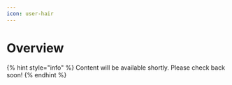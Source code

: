 ```yaml
---
icon: user-hair
---
```


# Overview

{% hint style="info" %}
Content will be available shortly. Please check back soon!
{% endhint %}

